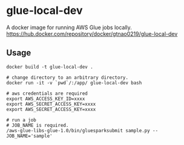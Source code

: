 # glue-local-dev

A docker image for running AWS Glue jobs locally.
https://hub.docker.com/repository/docker/gtnao0219/glue-local-dev

## Usage

```
docker build -t glue-local-dev .

# change directory to an arbitrary directory.
docker run -it -v `pwd`/:/app/ glue-local-dev bash

# aws credentials are required
export AWS_ACCESS_KEY_ID=xxxx
export AWS_SECRET_ACCESS_KEY=xxxx
export AWS_SECRET_ACCESS_KEY=xxxx

# run a job
# JOB_NAME is required.
/aws-glue-libs-glue-1.0/bin/gluesparksubmit sample.py --JOB_NAME='sample'
```
